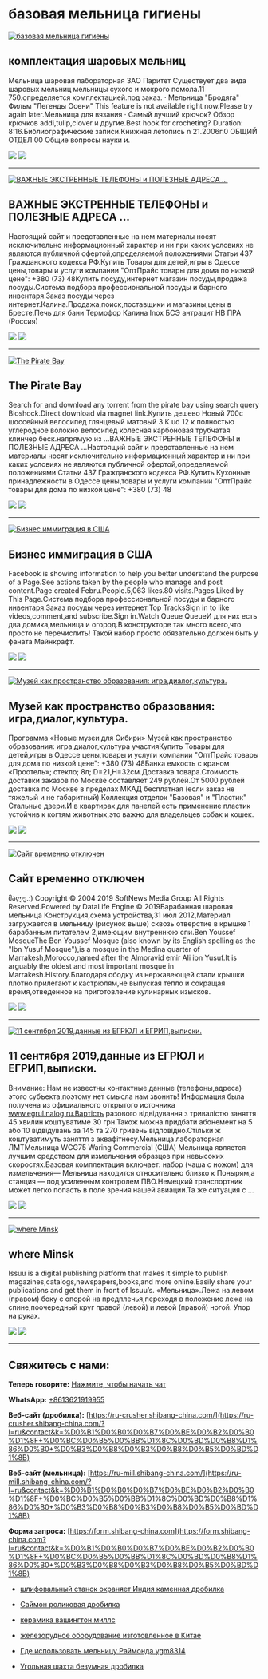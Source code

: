 # базовая мельница гигиены

<a href="https://swt.shibang-china.com/?l=ru&img&k=%D0%B1%D0%B0%D0%B7%D0%BE%D0%B2%D0%B0%D1%8F+%D0%BC%D0%B5%D0%BB%D1%8C%D0%BD%D0%B8%D1%86%D0%B0+%D0%B3%D0%B8%D0%B3%D0%B8%D0%B5%D0%BD%D1%8B" target="_blank">![базовая мельница гигиены](http://static.shibang-china.com/all-800x300/1350.jpg)</a>

## комплектация шаровых мельниц
Мельница шаровая лабораторная ЗАО Паритет Существует два вида шаровых мельниц мельницы сухого и мокрого помола.11 750.определяется комплектацией.под заказ.&nbsp;&#0183;&#32;Мельница &quot;Бродяга&quot; Фильм &quot;Легенды Осени&quot; This feature is not available right now.Please try again later.Мельница для вязания&nbsp;&#0183;&#32;Самый лучший крючок? Обзор крючков addi,tulip,clover и другие.Best hook for crocheting? Duration: 8:16.Библиографические записи.Книжная летопись n 21.2006г.0 ОБЩИЙ ОТДЕЛ 00 Общие вопросы науки и.


<a href="https://whatsapp.shibangsoft.com/WhatsApp.php" target="_blank" title="WhatsApp">![](http://static.shibang-china.com/icon/whatsapp.png)</a> <a href="https://swt.shibang-china.com/?l=ru&icon&k=%D0%B1%D0%B0%D0%B7%D0%BE%D0%B2%D0%B0%D1%8F+%D0%BC%D0%B5%D0%BB%D1%8C%D0%BD%D0%B8%D1%86%D0%B0+%D0%B3%D0%B8%D0%B3%D0%B8%D0%B5%D0%BD%D1%8B" target="_blank">![](http://static.shibang-china.com/icon/chat-ru.png)</a>

---

<a href="https://swt.shibang-china.com/?l=ru&img&k=%D0%B1%D0%B0%D0%B7%D0%BE%D0%B2%D0%B0%D1%8F+%D0%BC%D0%B5%D0%BB%D1%8C%D0%BD%D0%B8%D1%86%D0%B0+%D0%B3%D0%B8%D0%B3%D0%B8%D0%B5%D0%BD%D1%8B" target="_blank">![ВАЖНЫЕ ЭКСТРЕННЫЕ ТЕЛЕФОНЫ и ПОЛЕЗНЫЕ АДРЕСА …](http://static.shibang-china.com/all-800x300/638.jpg)</a>

## ВАЖНЫЕ ЭКСТРЕННЫЕ ТЕЛЕФОНЫ и ПОЛЕЗНЫЕ АДРЕСА …
Настоящий сайт и представленные на нем материалы носят исключительно информационный характер и ни при каких условиях не являются публичной офертой,определяемой положениями Статьи 437 Гражданского кодекса РФ.Купить Товары для детей,игры в Одессе цены,товары и услуги компании &quot;ОптПрайс товары для дома по низкой цене&quot;: +380 (73) 48Купить посуду,интернет магазин посуды,продажа посуды.Система подбора профессиональной посуды и барного инвентаря.Заказ посуды через интернет.Калина.Продажа,поиск,поставщики и магазины,цены в Бресте.Печь для бани Термофор Калина Inox БСЭ антрацит НВ ПРА (Россия)


<a href="https://whatsapp.shibangsoft.com/WhatsApp.php" target="_blank" title="WhatsApp">![](http://static.shibang-china.com/icon/whatsapp.png)</a> <a href="https://swt.shibang-china.com/?l=ru&icon&k=%D0%B1%D0%B0%D0%B7%D0%BE%D0%B2%D0%B0%D1%8F+%D0%BC%D0%B5%D0%BB%D1%8C%D0%BD%D0%B8%D1%86%D0%B0+%D0%B3%D0%B8%D0%B3%D0%B8%D0%B5%D0%BD%D1%8B" target="_blank">![](http://static.shibang-china.com/icon/chat-ru.png)</a>

---

<a href="https://swt.shibang-china.com/?l=ru&img&k=%D0%B1%D0%B0%D0%B7%D0%BE%D0%B2%D0%B0%D1%8F+%D0%BC%D0%B5%D0%BB%D1%8C%D0%BD%D0%B8%D1%86%D0%B0+%D0%B3%D0%B8%D0%B3%D0%B8%D0%B5%D0%BD%D1%8B" target="_blank">![The Pirate Bay](http://static.shibang-china.com/all-800x300/1050.jpg)</a>

## The Pirate Bay
Search for and download any torrent from the pirate bay using search query Bioshock.Direct download via magnet link.Купить дешево Новый 700c шоссейный велосипед глянцевый матовый 3 К ud 12 к полностью углеродное волокно велосипед колесная карбоновая трубчатая клинчер беск.напрямую из …ВАЖНЫЕ ЭКСТРЕННЫЕ ТЕЛЕФОНЫ и ПОЛЕЗНЫЕ АДРЕСА …Настоящий сайт и представленные на нем материалы носят исключительно информационный характер и ни при каких условиях не являются публичной офертой,определяемой положениями Статьи 437 Гражданского кодекса РФ.Купить Кухонные принадлежности в Одессе цены,товары и услуги компании &quot;ОптПрайс товары для дома по низкой цене&quot;: +380 (73) 48


<a href="https://whatsapp.shibangsoft.com/WhatsApp.php" target="_blank" title="WhatsApp">![](http://static.shibang-china.com/icon/whatsapp.png)</a> <a href="https://swt.shibang-china.com/?l=ru&icon&k=%D0%B1%D0%B0%D0%B7%D0%BE%D0%B2%D0%B0%D1%8F+%D0%BC%D0%B5%D0%BB%D1%8C%D0%BD%D0%B8%D1%86%D0%B0+%D0%B3%D0%B8%D0%B3%D0%B8%D0%B5%D0%BD%D1%8B" target="_blank">![](http://static.shibang-china.com/icon/chat-ru.png)</a>

---

<a href="https://swt.shibang-china.com/?l=ru&img&k=%D0%B1%D0%B0%D0%B7%D0%BE%D0%B2%D0%B0%D1%8F+%D0%BC%D0%B5%D0%BB%D1%8C%D0%BD%D0%B8%D1%86%D0%B0+%D0%B3%D0%B8%D0%B3%D0%B8%D0%B5%D0%BD%D1%8B" target="_blank">![Бизнес иммиграция в США](http://static.shibang-china.com/all-800x300/1370.jpg)</a>

## Бизнес иммиграция в США
Facebook is showing information to help you better understand the purpose of a Page.See actions taken by the people who manage and post content.Page created Febru.People.5,063 likes.80 visits.Pages Liked by This Page.Система подбора профессиональной посуды и барного инвентаря.Заказ посуды через интернет.Top TracksSign in to like videos,comment,and subscribe.Sign in.Watch Queue QueueИ для них есть два домика,мельница и огород.В конструкторе так много всего,что просто не перечислить! Такой набор просто обязательно должен быть у фаната Майнкрафт.


<a href="https://whatsapp.shibangsoft.com/WhatsApp.php" target="_blank" title="WhatsApp">![](http://static.shibang-china.com/icon/whatsapp.png)</a> <a href="https://swt.shibang-china.com/?l=ru&icon&k=%D0%B1%D0%B0%D0%B7%D0%BE%D0%B2%D0%B0%D1%8F+%D0%BC%D0%B5%D0%BB%D1%8C%D0%BD%D0%B8%D1%86%D0%B0+%D0%B3%D0%B8%D0%B3%D0%B8%D0%B5%D0%BD%D1%8B" target="_blank">![](http://static.shibang-china.com/icon/chat-ru.png)</a>

---

<a href="https://swt.shibang-china.com/?l=ru&img&k=%D0%B1%D0%B0%D0%B7%D0%BE%D0%B2%D0%B0%D1%8F+%D0%BC%D0%B5%D0%BB%D1%8C%D0%BD%D0%B8%D1%86%D0%B0+%D0%B3%D0%B8%D0%B3%D0%B8%D0%B5%D0%BD%D1%8B" target="_blank">![Музей как пространство образования: игра,диалог,культура.](http://static.shibang-china.com/all-800x300/74.jpg)</a>

## Музей как пространство образования: игра,диалог,культура.
Программа &#171;Новые музеи для Сибири&#187; Музей как пространство образования: игра,диалог,культура участияКупить Товары для детей,игры в Одессе цены,товары и услуги компании &quot;ОптПрайс товары для дома по низкой цене&quot;: +380 (73) 48Банка емкость с краном &#171;Проотель&#187;; стекло; 8л; D=21,H=32см.Доставка товара.Стоимость доставки заказов по Москве составляет 249 рублей.От 5000 рублей доставка по Москве в пределах МКАД бесплатная (если заказ не тяжелый и не габаритный).Коллекция отделок &quot;Базовая&quot; и &quot;Пластик&quot; Стальные двери.И в квартирах для панелей есть применение пластик устойчив к когтям животных,это важно для владельцев собак и кошек.


<a href="https://whatsapp.shibangsoft.com/WhatsApp.php" target="_blank" title="WhatsApp">![](http://static.shibang-china.com/icon/whatsapp.png)</a> <a href="https://swt.shibang-china.com/?l=ru&icon&k=%D0%B1%D0%B0%D0%B7%D0%BE%D0%B2%D0%B0%D1%8F+%D0%BC%D0%B5%D0%BB%D1%8C%D0%BD%D0%B8%D1%86%D0%B0+%D0%B3%D0%B8%D0%B3%D0%B8%D0%B5%D0%BD%D1%8B" target="_blank">![](http://static.shibang-china.com/icon/chat-ru.png)</a>

---

<a href="https://swt.shibang-china.com/?l=ru&img&k=%D0%B1%D0%B0%D0%B7%D0%BE%D0%B2%D0%B0%D1%8F+%D0%BC%D0%B5%D0%BB%D1%8C%D0%BD%D0%B8%D1%86%D0%B0+%D0%B3%D0%B8%D0%B3%D0%B8%D0%B5%D0%BD%D1%8B" target="_blank">![Сайт временно отключен](http://static.shibang-china.com/all-800x300/1459.jpg)</a>

## Сайт временно отключен
მალე.:) Copyright &#169; 2004 2019 SoftNews Media Group All Rights Reserved.Powered by DataLife Engine &#169; 2019Барабанная шаровая мельница Конструкция,схема устройства,31 июл 2012,Материал загружается в мельницу (рисунок выше) сквозь отверстие в крышке 1 барабанным питателем 2,имеющим внутреннюю спи.Ben Youssef MosqueThe Ben Youssef Mosque (also known by its English spelling as the &quot;Ibn Yusuf Mosque&quot;),is a mosque in the Medina quarter of Marrakesh,Morocco,named after the Almoravid emir Ali ibn Yusuf.It is arguably the oldest and most important mosque in Marrakesh.History.Благодаря ободку из нержавеющей стали крышки плотно прилегают к кастрюлям,не выпуская тепло и сокращая время,отведенное на приготовление кулинарных изысков.


<a href="https://whatsapp.shibangsoft.com/WhatsApp.php" target="_blank" title="WhatsApp">![](http://static.shibang-china.com/icon/whatsapp.png)</a> <a href="https://swt.shibang-china.com/?l=ru&icon&k=%D0%B1%D0%B0%D0%B7%D0%BE%D0%B2%D0%B0%D1%8F+%D0%BC%D0%B5%D0%BB%D1%8C%D0%BD%D0%B8%D1%86%D0%B0+%D0%B3%D0%B8%D0%B3%D0%B8%D0%B5%D0%BD%D1%8B" target="_blank">![](http://static.shibang-china.com/icon/chat-ru.png)</a>

---

<a href="https://swt.shibang-china.com/?l=ru&img&k=%D0%B1%D0%B0%D0%B7%D0%BE%D0%B2%D0%B0%D1%8F+%D0%BC%D0%B5%D0%BB%D1%8C%D0%BD%D0%B8%D1%86%D0%B0+%D0%B3%D0%B8%D0%B3%D0%B8%D0%B5%D0%BD%D1%8B" target="_blank">![11 сентября 2019,данные из ЕГРЮЛ и ЕГРИП,выписки.](http://static.shibang-china.com/all-800x300/1453.jpg)</a>

## 11 сентября 2019,данные из ЕГРЮЛ и ЕГРИП,выписки.
Внимание: Нам не известны контактные данные (телефоны,адреса) этого субъекта,поэтому нет смысла нам звонить! Информация была получена из официального открытого источника www.egrul.nalog.ru.Вартість разового відвідування з тривалістю заняття 45 хвилин коштуватиме 30 грн.Також можна придбати абонемент на 5 або 10 відвідувань за 145 та 270 гривень відповідно.Стільки ж коштуватимуть заняття з аквафітнесу.Мельница лабораторная ЛМТМельница WCG75 Waring Commercial (США) Мельница является лучшим средством для измельчения образцов при невысоких скоростях.Базовая комплектация включает: набор (чаша с ножом) для измельчения— Мельница находится относительно близко к Понырям,а станция — под усиленным контролем ПВО.Немецкий транспортник может легко попасть в поле зрения нашей авиации.Та же ситуация с …


<a href="https://whatsapp.shibangsoft.com/WhatsApp.php" target="_blank" title="WhatsApp">![](http://static.shibang-china.com/icon/whatsapp.png)</a> <a href="https://swt.shibang-china.com/?l=ru&icon&k=%D0%B1%D0%B0%D0%B7%D0%BE%D0%B2%D0%B0%D1%8F+%D0%BC%D0%B5%D0%BB%D1%8C%D0%BD%D0%B8%D1%86%D0%B0+%D0%B3%D0%B8%D0%B3%D0%B8%D0%B5%D0%BD%D1%8B" target="_blank">![](http://static.shibang-china.com/icon/chat-ru.png)</a>

---

<a href="https://swt.shibang-china.com/?l=ru&img&k=%D0%B1%D0%B0%D0%B7%D0%BE%D0%B2%D0%B0%D1%8F+%D0%BC%D0%B5%D0%BB%D1%8C%D0%BD%D0%B8%D1%86%D0%B0+%D0%B3%D0%B8%D0%B3%D0%B8%D0%B5%D0%BD%D1%8B" target="_blank">![where Minsk](http://static.shibang-china.com/all-800x300/1412.jpg)</a>

## where Minsk
Issuu is a digital publishing platform that makes it simple to publish magazines,catalogs,newspapers,books,and more online.Easily share your publications and get them in front of Issuu’s. &#171;Мельница&#187;.Лежа на левом (правом) боку с опорой на предплечья,переходя в положение лежа на спине,поочередный круг правой (левой) и левой (правой) ногой. Упор на руках.

<a href="https://whatsapp.shibangsoft.com/WhatsApp.php" target="_blank" title="WhatsApp">![](http://static.shibang-china.com/icon/whatsapp.png)</a> <a href="https://swt.shibang-china.com/?l=ru&icon&k=%D0%B1%D0%B0%D0%B7%D0%BE%D0%B2%D0%B0%D1%8F+%D0%BC%D0%B5%D0%BB%D1%8C%D0%BD%D0%B8%D1%86%D0%B0+%D0%B3%D0%B8%D0%B3%D0%B8%D0%B5%D0%BD%D1%8B" target="_blank">![](http://static.shibang-china.com/icon/chat-ru.png)</a>

---
## Свяжитесь с нами:

**Теперь говорите:** [Нажмите, чтобы начать чат](https://swt.shibang-china.com?l=ru&contact&k=%D0%B1%D0%B0%D0%B7%D0%BE%D0%B2%D0%B0%D1%8F+%D0%BC%D0%B5%D0%BB%D1%8C%D0%BD%D0%B8%D1%86%D0%B0+%D0%B3%D0%B8%D0%B3%D0%B8%D0%B5%D0%BD%D1%8B)

**WhatsApp:**  [+8613621919955](https://whatsapp.shibangsoft.com/WhatsApp.php)

**Веб-сайт (дробилка):** [https://ru-crusher.shibang-china.com/](https://ru-crusher.shibang-china.com/?l=ru&contact&k=%D0%B1%D0%B0%D0%B7%D0%BE%D0%B2%D0%B0%D1%8F+%D0%BC%D0%B5%D0%BB%D1%8C%D0%BD%D0%B8%D1%86%D0%B0+%D0%B3%D0%B8%D0%B3%D0%B8%D0%B5%D0%BD%D1%8B)

**Веб-сайт (мельница):** [https://ru-mill.shibang-china.com/](https://ru-mill.shibang-china.com/?l=ru&contact&k=%D0%B1%D0%B0%D0%B7%D0%BE%D0%B2%D0%B0%D1%8F+%D0%BC%D0%B5%D0%BB%D1%8C%D0%BD%D0%B8%D1%86%D0%B0+%D0%B3%D0%B8%D0%B3%D0%B8%D0%B5%D0%BD%D1%8B)

**Форма запроса:** [https://form.shibang-china.com](https://form.shibang-china.com?l=ru&contact&k=%D0%B1%D0%B0%D0%B7%D0%BE%D0%B2%D0%B0%D1%8F+%D0%BC%D0%B5%D0%BB%D1%8C%D0%BD%D0%B8%D1%86%D0%B0+%D0%B3%D0%B8%D0%B3%D0%B8%D0%B5%D0%BD%D1%8B)

* [шлифовальный станок охраняет Индия каменная дробилка](../123/%D1%88%D0%BB%D0%B8%D1%84%D0%BE%D0%B2%D0%B0%D0%BB%D1%8C%D0%BD%D1%8B%D0%B9%20%D1%81%D1%82%D0%B0%D0%BD%D0%BE%D0%BA%20%D0%BE%D1%85%D1%80%D0%B0%D0%BD%D1%8F%D0%B5%D1%82%20%D0%98%D0%BD%D0%B4%D0%B8%D1%8F%20%D0%BA%D0%B0%D0%BC%D0%B5%D0%BD%D0%BD%D0%B0%D1%8F%20%D0%B4%D1%80%D0%BE%D0%B1%D0%B8%D0%BB%D0%BA%D0%B0.md)

* [Саймон роликовая дробилка](../125/%D0%A1%D0%B0%D0%B9%D0%BC%D0%BE%D0%BD%20%D1%80%D0%BE%D0%BB%D0%B8%D0%BA%D0%BE%D0%B2%D0%B0%D1%8F%20%D0%B4%D1%80%D0%BE%D0%B1%D0%B8%D0%BB%D0%BA%D0%B0.md)

* [керамика вашингтон миллс](../125/%D0%BA%D0%B5%D1%80%D0%B0%D0%BC%D0%B8%D0%BA%D0%B0%20%D0%B2%D0%B0%D1%88%D0%B8%D0%BD%D0%B3%D1%82%D0%BE%D0%BD%20%D0%BC%D0%B8%D0%BB%D0%BB%D1%81.md)

* [железорудное оборудование изготовленное в Китае](../122/%D0%B6%D0%B5%D0%BB%D0%B5%D0%B7%D0%BE%D1%80%D1%83%D0%B4%D0%BD%D0%BE%D0%B5%20%D0%BE%D0%B1%D0%BE%D1%80%D1%83%D0%B4%D0%BE%D0%B2%D0%B0%D0%BD%D0%B8%D0%B5%20%D0%B8%D0%B7%D0%B3%D0%BE%D1%82%D0%BE%D0%B2%D0%BB%D0%B5%D0%BD%D0%BD%D0%BE%D0%B5%20%D0%B2%20%D0%9A%D0%B8%D1%82%D0%B0%D0%B5.md)

* [Где использовать мельницу Раймонда ygm8314](../125/%D0%93%D0%B4%D0%B5%20%D0%B8%D1%81%D0%BF%D0%BE%D0%BB%D1%8C%D0%B7%D0%BE%D0%B2%D0%B0%D1%82%D1%8C%20%D0%BC%D0%B5%D0%BB%D1%8C%D0%BD%D0%B8%D1%86%D1%83%20%D0%A0%D0%B0%D0%B9%D0%BC%D0%BE%D0%BD%D0%B4%D0%B0%20ygm8314.md)

* [Угольная шахта безумная дробилка](../121/%D0%A3%D0%B3%D0%BE%D0%BB%D1%8C%D0%BD%D0%B0%D1%8F%20%D1%88%D0%B0%D1%85%D1%82%D0%B0%20%D0%B1%D0%B5%D0%B7%D1%83%D0%BC%D0%BD%D0%B0%D1%8F%20%D0%B4%D1%80%D0%BE%D0%B1%D0%B8%D0%BB%D0%BA%D0%B0.md)